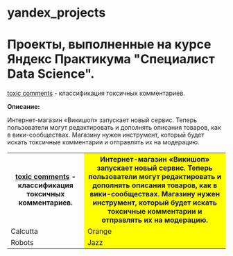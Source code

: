 # yandex_projects
<h1>Проекты, выполненные на курсе Яндекс Практикума "Специалист Data Science".</h1>
<p><a href='toxic_comm.ipynb'>toxic comments</a> - классификация токсичных комментариев.</p>
<p><b>Описание:</b>
 <br><p>Интернет-магазин «Викишоп» запускает новый сервис. Теперь пользователи могут редактировать и дополнять описания товаров, как в вики-сообществах. Магазину нужен инструмент, который будет искать токсичные комментарии и отправлять их на модерацию.</p>
</p>
<table>
  <tr>
    <th><a href='toxic_comm.ipynb'>toxic comments</a> - классификация токсичных комментариев.</th>
    <th style="background-color: yellow">Интернет-магазин «Викишоп» запускает новый сервис. Теперь пользователи могут редактировать и дополнять описания товаров, как в вики-сообществах. Магазину нужен инструмент, который будет искать токсичные комментарии и отправлять их на модерацию.</th>
  </tr>
  <tr>
    <td>Calcutta</td>
    <td style="background-color: yellow">Orange</td>
  </tr>
  <tr>
    <td>Robots</td>
    <td style="background-color: yellow">Jazz</td>
  </tr>
</table>
